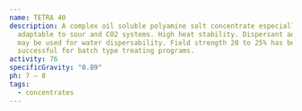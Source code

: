 ```yaml
---
name: TETRA 40
description: A complex oil soluble polyamine salt concentrate especially
  adaptable to sour and CO2 systems. High heat stability. Dispersant additives
  may be used for water dispersability. Field strength 20 to 25% has been very
  successful for batch type treating programs.
activity: 76
specificGravity: "0.89"
ph: 7 – 8
tags:
  - concentrates
---
```

